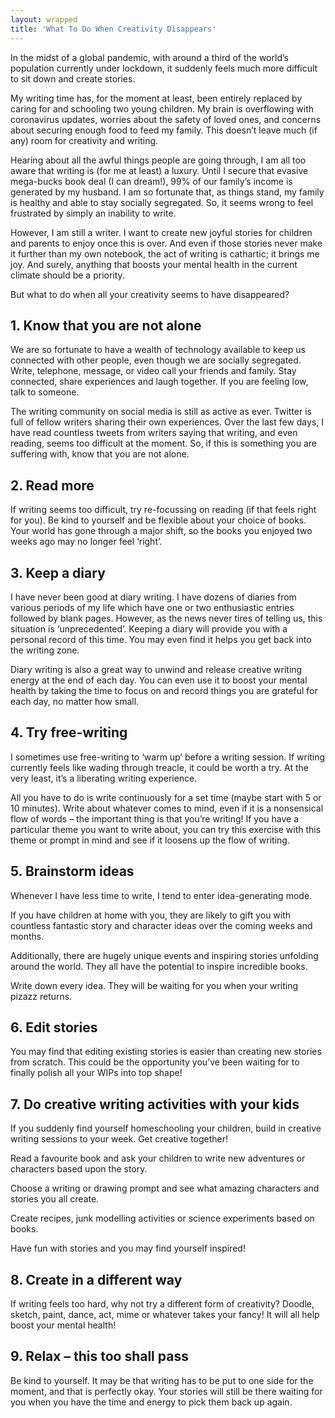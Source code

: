 ```yaml
---
layout: wrapped
title: 'What To Do When Creativity Disappears'
---
```

In the midst of a global pandemic, with around a third of the world’s population currently under lockdown, it suddenly feels much more difficult to sit down and create stories. 

My writing time has, for the moment at least, been entirely replaced by caring for and schooling two young children. My brain is overflowing with coronavirus updates, worries about the safety of loved ones, and concerns about securing enough food to feed my family. This doesn’t leave much (if any) room for creativity and writing. 

Hearing about all the awful things people are going through, I am all too aware that writing is (for me at least) a luxury. Until I secure that evasive mega-bucks book deal (I can dream!), 99% of our family’s income is generated by my husband. I am so fortunate that, as things stand, my family is healthy and able to stay socially segregated. So, it seems wrong to feel frustrated by simply an inability to write.

However, I am still a writer. I want to create new joyful stories for children and parents to enjoy once this is over. And even if those stories never make it further than my own notebook, the act of writing is cathartic; it brings me joy. And surely, anything that boosts your mental health in the current climate should be a priority. 

But what to do when all your creativity seems to have disappeared?

## 1.	Know that you are not alone

We are so fortunate to have a wealth of technology available to keep us connected with other people, even though we are socially segregated. Write, telephone, message, or video call your friends and family. Stay connected, share experiences and laugh together. If you are feeling low, talk to someone. 

The writing community on social media is still as active as ever. Twitter is full of fellow writers sharing their own experiences. Over the last few days, I have read countless tweets from writers saying that writing, and even reading, seems too difficult at the moment. So, if this is something you are suffering with, know that you are not alone. 

## 2.	Read more

If writing seems too difficult, try re-focussing on reading (if that feels right for you). Be kind to yourself and be flexible about your choice of books. Your world has gone through a major shift, so the books you enjoyed two weeks ago may no longer feel ‘right’. 

## 3.	Keep a diary 

I have never been good at diary writing. I have dozens of diaries from various periods of my life which have one or two enthusiastic entries followed by blank pages. However, as the news never tires of telling us, this situation is ‘unprecedented’. Keeping a diary will provide you with a personal record of this time. You may even find it helps you get back into the writing zone.

Diary writing is also a great way to unwind and release creative writing energy at the end of each day.  You can even use it to boost your mental health by taking the time to focus on and record things you are grateful for each day, no matter how small.

## 4.	Try free-writing

I sometimes use free-writing to ‘warm up’ before a writing session. If writing currently feels like wading through treacle, it could be worth a try. At the very least, it’s a liberating writing experience. 

All you have to do is write continuously for a set time (maybe start with 5 or 10 minutes). Write about whatever comes to mind, even if it is a nonsensical flow of words – the important thing is that you’re writing! If you have a particular theme you want to write about, you can try this exercise with this theme or prompt in mind and see if it loosens up the flow of writing.

## 5.	Brainstorm ideas

Whenever I have less time to write, I tend to enter idea-generating mode. 

If you have children at home with you, they are likely to gift you with countless fantastic story and character ideas over the coming weeks and months. 

Additionally, there are hugely unique events and inspiring stories unfolding around the world. They all have the potential to inspire incredible books. 

Write down every idea. They will be waiting for you when your writing pizazz returns. 

## 6.	Edit stories

You may find that editing existing stories is easier than creating new stories from scratch. This could be the opportunity you’ve been waiting for to finally polish all your WIPs into top shape!

## 7.	Do creative writing activities with your kids

If you suddenly find yourself homeschooling your children, build in creative writing sessions to your week. Get creative together! 

Read a favourite book and ask your children to write new adventures or characters based upon the story. 

Choose a writing or drawing prompt and see what amazing characters and stories you all create. 

Create recipes, junk modelling activities or science experiments based on books.

Have fun with stories and you may find yourself inspired!

## 8.	Create in a different way

If writing feels too hard, why not try a different form of creativity? Doodle, sketch, paint, dance, act, mime or whatever takes your fancy! It will all help boost your mental health!

## 9.	Relax – this too shall pass

Be kind to yourself. It may be that writing has to be put to one side for the moment, and that is perfectly okay. Your stories will still be there waiting for you when you have the time and energy to pick them back up again. 

